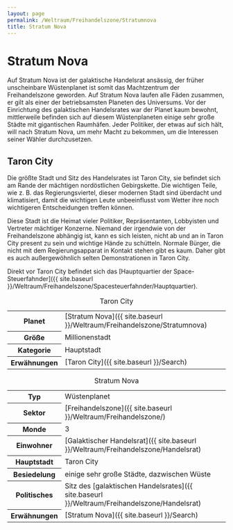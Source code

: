 ```yaml
---
layout: page
permalink: /Weltraum/Freihandelszone/Stratumnova
title: Stratum Nova
---
```



# Stratum Nova


Auf Stratum Nova ist der galaktische Handelsrat ansässig, der früher unscheinbare Wüstenplanet ist somit das Machtzentrum der Freihandelszone geworden. Auf Stratum Nova laufen alle Fäden zusammen, er gilt als einer der betriebsamsten Planeten des Universums. Vor der Einrichtung des galaktischen Handelsrates war der Planet kaum bewohnt, mittlerweile befinden sich auf diesem Wüstenplaneten einige sehr große Städte mit gigantischen Raumhäfen. Jeder Politiker, der etwas auf sich hält, will nach Stratum Nova, um mehr Macht zu bekommen, um die Interessen seiner Wähler durchzusetzen.

## Taron City

Die größte Stadt und Sitz des Handelsrates ist Taron City, sie befindet sich am Rande der mächtigen nordöstlichen Gebirgskette. Die wichtigen Teile, wie z. B. das Regierungsviertel, dieser modernen Stadt sind überdacht und klimatisiert, damit die wichtigen Leute unbeeinflusst vom Wetter ihre noch wichtigeren Entscheidungen treffen können.

Diese Stadt ist die Heimat vieler Politiker, Repräsentanten, Lobbyisten und Vertreter mächtiger Konzerne. Niemand der irgendwie von der Freihandelszone abhängig ist, kann es sich leisten, nicht ab und an in Taron City present zu sein und wichtige Hände zu schütteln. Normale Bürger, die nicht mit dem Regierungsapparat in Kontakt stehen gibt es kaum. Daher gibt es auch außergewöhnlich selten Demonstrationen in Taron City.

Direkt vor Taron City befindet sich das [Hauptquartier der Space-Steuerfahnder]({{ site.baseurl }}/Weltraum/Freihandelszone/Spacesteuerfahnder/Hauptquartier).

<table data-type="stadt">
<caption>Taron City</caption>
<tbody>
<tr><th>Planet</th><td>[Stratum Nova]({{ site.baseurl }}/Weltraum/Freihandelszone/Stratumnova)</td></tr>
<tr><th>Größe</th><td>Millionenstadt</td></tr>
<tr><th>Kategorie</th><td>Hauptstadt</td></tr>
<tr><th>Erwähnungen</th><td>[Taron City]({{ site.baseurl }}/Search)</td></tr>
</tbody>
</table>

<aside>
<table data-type="planet">
<caption>Stratum Nova</caption>
<tbody>
<tr><th>Typ</th><td>Wüstenplanet</td></tr>
<tr><th>Sektor</th><td>[Freihandelszone]({{ site.baseurl }}/Weltraum/Freihandelszone/)</td></tr>
<tr><th>Monde</th><td>3</td></tr>
<tr><th>Einwohner</th><td>[Galaktischer Handelsrat]({{ site.baseurl }}/Weltraum/Freihandelszone/Handelsrat)</td></tr>
<tr><th>Hauptstadt</th><td>Taron City</td></tr>
<tr><th>Besiedelung</th><td>einige sehr große Städte, dazwischen Wüste</td></tr>
<tr><th>Politisches</th><td>Sitz des [galaktischen Handelsrates]({{ site.baseurl }}/Weltraum/Freihandelszone/Handelsrat)</td></tr>
<tr><th>Erwähnungen</th><td>[Stratum Nova]({{ site.baseurl }}/Search)</td></tr>
</tbody>
</table>

</aside>

